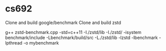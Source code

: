 # cs692
Clone and build google/benchmark 
Clone and build zstd

 g++ zstd-benchmark.cpp -std=c++11 -I./zstd/lib -I./zstd/ -isystem benchmark/include -Lbenchmark/build/src -L./zstd/lib -lzstd  -lbenchmark -lpthread  -o mybenchmark